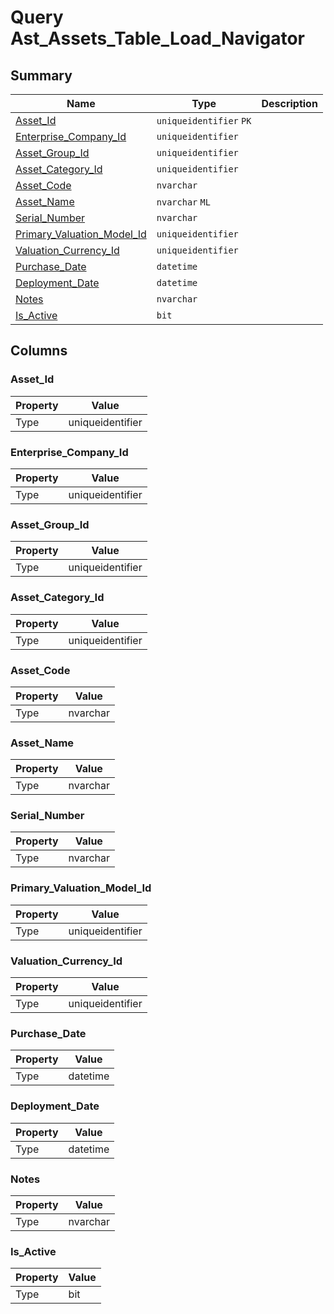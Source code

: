 # Query Ast_Assets_Table_Load_Navigator


## Summary

| Name | Type | Description |
| - | - | --- |
|[Asset_Id](#asset_id)|`uniqueidentifier` `PK`||
|[Enterprise_Company_Id](#enterprise_company_id)|`uniqueidentifier` ||
|[Asset_Group_Id](#asset_group_id)|`uniqueidentifier` ||
|[Asset_Category_Id](#asset_category_id)|`uniqueidentifier` ||
|[Asset_Code](#asset_code)|`nvarchar` ||
|[Asset_Name](#asset_name)|`nvarchar` `ML`||
|[Serial_Number](#serial_number)|`nvarchar` ||
|[Primary_Valuation_Model_Id](#primary_valuation_model_id)|`uniqueidentifier` ||
|[Valuation_Currency_Id](#valuation_currency_id)|`uniqueidentifier` ||
|[Purchase_Date](#purchase_date)|`datetime` ||
|[Deployment_Date](#deployment_date)|`datetime` ||
|[Notes](#notes)|`nvarchar` ||
|[Is_Active](#is_active)|`bit` ||

## Columns

### Asset_Id

| Property | Value |
| - | - |
|Type|uniqueidentifier|

### Enterprise_Company_Id

| Property | Value |
| - | - |
|Type|uniqueidentifier|

### Asset_Group_Id

| Property | Value |
| - | - |
|Type|uniqueidentifier|

### Asset_Category_Id

| Property | Value |
| - | - |
|Type|uniqueidentifier|

### Asset_Code

| Property | Value |
| - | - |
|Type|nvarchar|

### Asset_Name

| Property | Value |
| - | - |
|Type|nvarchar|

### Serial_Number

| Property | Value |
| - | - |
|Type|nvarchar|

### Primary_Valuation_Model_Id

| Property | Value |
| - | - |
|Type|uniqueidentifier|

### Valuation_Currency_Id

| Property | Value |
| - | - |
|Type|uniqueidentifier|

### Purchase_Date

| Property | Value |
| - | - |
|Type|datetime|

### Deployment_Date

| Property | Value |
| - | - |
|Type|datetime|

### Notes

| Property | Value |
| - | - |
|Type|nvarchar|

### Is_Active

| Property | Value |
| - | - |
|Type|bit|


